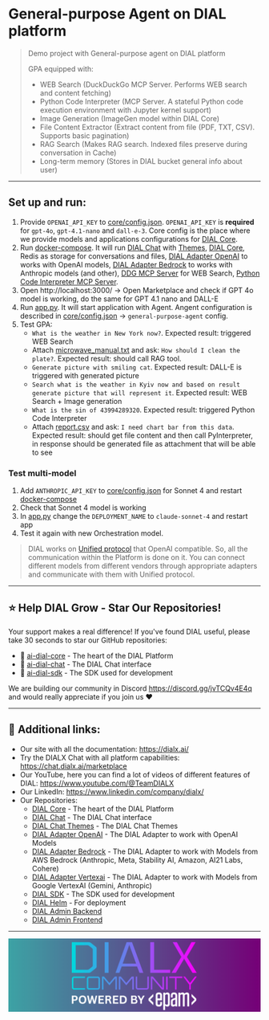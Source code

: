 # General-purpose Agent on DIAL platform

> Demo project with General-purpose agent on DIAL platform
> 
> GPA equipped with:
> - WEB Search (DuckDuckGo MCP Server. Performs WEB search and content fetching)
> - Python Code Interpreter (MCP Server. A stateful Python code execution environment with Jupyter kernel support)
> - Image Generation (ImageGen model within DIAL Core)
> - File Content Extractor (Extract content from file (PDF, TXT, CSV). Supports basic pagination)
> - RAG Search (Makes RAG search. Indexed files preserve during conversation in Cache)
> - Long-term memory (Stores in DIAL bucket general info about user)

---

## Set up and run:
1. Provide `OPENAI_API_KEY` to [core/config.json](core/config.json). `OPENAI_API_KEY` is **required** for `gpt-4o`, `gpt-4.1-nano` and `dall-e-3`. Core config is the place where we provide models and applications configurations for [DIAL Core](https://github.com/epam/ai-dial-core). 
2. Run [docker-compose](docker-compose.yml). It will run [DIAL Chat](https://github.com/epam/ai-dial-chat) with [Themes](https://github.com/epam/ai-dial-chat-themes), [DIAL Core](https://github.com/epam/ai-dial-core), Redis as storage for conversations and files, [DIAL Adapter OpenAI](https://github.com/epam/ai-dial-adapter-openai) to works with OpenAI models, [DIAL Adapter Bedrock](https://github.com/khshanovskyi/ai-dial-adapter-bedrock) to works with Anthropic models (and other), [DDG MCP Server](https://github.com/khshanovskyi/duckduckgo-mcp-server) for WEB Search, [Python Code Interpreter MCP Server](https://github.com/khshanovskyi/mcp-python-code-interpreter).
3. Open http://localhost:3000/ -> Open Marketplace and check if GPT 4o model is working, do the same for GPT 4.1 nano and DALL-E
4. Run [app.py](gpa/app.py). It will start application with Agent. Angent configuration is described in [core/config.json](core/config.json) -> `general-purpose-agent` config.
5. Test GPA:
   - `What is the weather in New York now?`. Expected result: triggered WEB Search
   - Attach [microwave_manual.txt](tests/microwave_manual.txt) and ask: `How should I clean the plate?`. Expected result: should call RAG tool.
   - `Generate picture with smiling cat`. Expected result: DALL-E is triggered with generated picture
   - `Search what is the weather in Kyiv now and based on result generate picture that will represent it`. Expected result: WEB Search + Image generation
   - `What is the sin of 43994289320`. Expected result: triggered Python Code Interpreter
   - Attach [report.csv](tests/report.csv) and ask: `I need chart bar from this data`. Expected result: should get file content and then call PyInterpreter, in response should be generated file as attachment that will be able to see

### Test multi-model
1. Add `ANTHROPIC_API_KEY` to [core/config.json](core/config.json) for Sonnet 4 and restart [docker-compose](docker-compose.yml)
2. Check that Sonnet 4 model is working 
3. In [app.py](gpa/app.py) change the `DEPLOYMENT_NAME` to `claude-sonnet-4` and restart app
4. Test it again with new Orchestration model. 

> DIAL works on [Unified protocol](https://docs.dialx.ai/platform/core/about-core#unified-api) that OpenAI compatible. 
> So, all the communication within the Platform is done on it. You can connect different models from different vendors 
> through appropriate adapters and communicate with them with Unified protocol.

---

## ⭐ Help DIAL Grow - Star Our Repositories!
Your support makes a real difference! If you've found DIAL useful, please take 30 seconds to star our GitHub repositories:
- 🌟 [ai-dial-core](https://github.com/epam/ai-dial-core) - The heart of the DIAL Platform
- 🌟 [ai-dial-chat](https://github.com/epam/ai-dial-chat) - The DIAL Chat interface
- 🌟 [ai-dial-sdk](https://github.com/epam/ai-dial-sdk) - The SDK used for development

We are building our community in Discord https://discord.gg/jvTCQv4E4q and would really appreciate if you join us ❤️

---

## 🔗 Additional links:
- Our site with all the documentation: https://dialx.ai/
- Try the DIALX Chat with all platform capabilities: https://chat.dialx.ai/marketplace
- Our YouTube, here you can find a lot of videos of different features of DIAL: https://www.youtube.com/@TeamDIALX
- Our LinkedIn: https://www.linkedin.com/company/dialx/
- Our Repositories:
  - [DIAL Core](https://github.com/epam/ai-dial-core) - The heart of the DIAL Platform
  - [DIAL Chat](https://github.com/epam/ai-dial-chat) - The DIAL Chat interface
  - [DIAL Chat Themes](https://github.com/epam/ai-dial-chat-themes) - The DIAL Chat Themes
  - [DIAL Adapter OpenAI](https://github.com/epam/ai-dial-adapter-openai) - The DIAL Adapter to work with OpenAI Models
  - [DIAL Adapter Bedrock](https://github.com/khshanovskyi/ai-dial-adapter-bedrock) - The DIAL Adapter to work with Models from AWS Bedrock (Anthropic, Meta, Stability AI, Amazon, AI21 Labs, Cohere)
  - [DIAL Adapter Vertexai](https://github.com/epam/ai-dial-adapter-vertexai) - The DIAL Adapter to work with Models from Google VertexAI (Gemini, Anthropic)
  - [DIAL SDK](https://github.com/epam/ai-dial-sdk) - The SDK used for development
  - [DIAL Helm](https://github.com/epam/ai-dial-helm) - For deployment
  - [DIAL Admin Backend](https://github.com/epam/ai-dial-admin-backend)
  - [DIAL Admin Frontend](https://github.com/epam/ai-dial-admin-frontend)

---

<img src="dialx-banner.png">